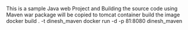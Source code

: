 This is a sample Java web Project and Building the source code using Maven
war package will be copied to tomcat container 
build the image 
docker build . -t dinesh_maven
docker run -d -p 81:8080 dinesh_maven
